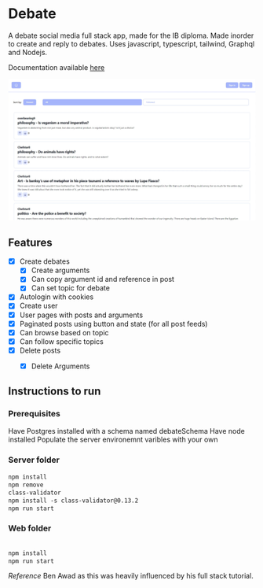 # Debate

A debate social media full stack app, made for the IB diploma.
Made inorder to create and reply to debates.
Uses javascript, typescript, tailwind, Graphql and Nodejs.

Documentation available [here](/Documentation)

![Image of the debate app on desktop](https://github.com/chefsApprentice/Debate/blob/main/githubPreview/debate.PNG)

## Features

- [x] Create debates
  - [x] Create arguments
  - [x] Can copy argument id and reference in post
  - [x] Can set topic for debate
- [x] Autologin with cookies
- [x] Create user
- [x] User pages with posts and arguments
- [x] Paginated posts using button and state (for all post feeds)
- [x] Can browse based on topic
- [x] Can follow specific topics
- [x] Delete posts
  - [x] Delete Arguments


## Instructions to run

### Prerequisites

Have Postgres installed with a schema named debateSchema
Have node installed
Populate the server environemnt varibles with your own

### Server folder

```
npm install
npm remove
class-validator
npm install -s class-validator@0.13.2
npm run start

```

### Web folder

```

npm install
npm run start

```
*Reference*
Ben Awad as this was heavily influenced by his full stack tutorial.
